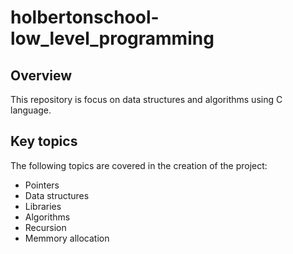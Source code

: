 # holbertonschool-low_level_programming

## Overview

This repository is focus on data structures and algorithms using C language.

## Key topics

The following topics are covered in the
creation of the project:

- Pointers
- Data structures
- Libraries
- Algorithms
- Recursion
- Memmory allocation